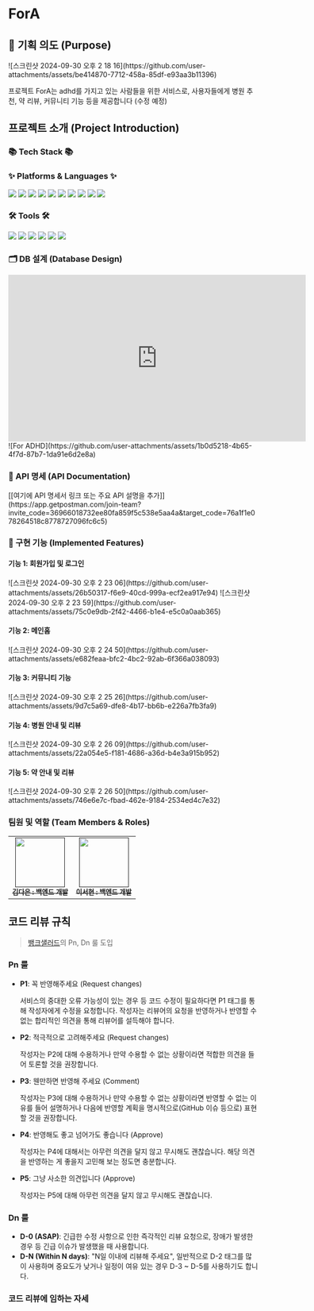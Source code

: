 <h1>ForA</h1>
<h2>📝 기획 의도 (Purpose)</h2>
![스크린샷 2024-09-30 오후 2 18 16](https://github.com/user-attachments/assets/be414870-7712-458a-85df-e93aa3b11396)

프로젝트 ForA는 adhd를 가지고 있는 사람들을 위한 서비스로, 사용자들에게 병원 추천, 약 리뷰, 커뮤니티 기능 등을 제공합니다 (수정 예정)


<h2>프로젝트 소개 (Project Introduction)</h2>

<h3>📚 Tech Stack 📚</h3>
<h3>✨ Platforms & Languages ✨</h3>

<img src="https://img.shields.io/badge/Spring-6DB33F?style=flat&logo=Spring&logoColor=white" /> <img src="https://img.shields.io/badge/Spring Security-6DB33F?style=flat&logo=SpringSecurity&logoColor=white" /> <img src="https://img.shields.io/badge/jQuery-0769AD?style=flat&logo=jQuery&logoColor=white" /> <img src="https://img.shields.io/badge/QueryDsl-0769AD?style=flat&logoColor=white" /> <img src="https://img.shields.io/badge/AWS-232F3E?style=flat&logo=amazonwebservices&logoColor=white" /> <img src="https://img.shields.io/badge/S3-232F3E?style=flat&logo=amazons3&logoColor=white" /> <img src="https://img.shields.io/badge/RDS-527FFF?style=flat&logo=amazonrds&logoColor=white" /> <img src="https://img.shields.io/badge/SES-DD344C?style=flat&logo=amazonsimpleemailservice&logoColor=white" /> <img src="https://img.shields.io/badge/MySQL-4479A1?style=flat&logo=mysql&logoColor=white" /> <img src="https://img.shields.io/badge/Jenkins-D24939?style=flat&logo=jenkins&logoColor=white" />


<h3>🛠️ Tools 🛠️</h3>

<img src="https://img.shields.io/badge/git-F05032?style=flat&logo=git&logoColor=white" /> <img src="https://img.shields.io/badge/github-181717?style=flat&logo=github&logoColor=white" /> <img src="https://img.shields.io/badge/intelliJ-000000?style=flat&logo=intellijidea&logoColor=white" /> <img src="https://img.shields.io/badge/Docker-2496ED?style=flat&logo=docker&logoColor=white" /> <img src="https://img.shields.io/badge/Postman-FF6C37?style=flat&logo=postman&logoColor=white" /> <img src="https://img.shields.io/badge/Notion-000000?style=flat&logo=notion&logoColor=white" />

<h3>🗂 DB 설계 (Database Design)</h3>
<iframe width="600" height="336" src="https://www.erdcloud.com/p/ZDhxaytCGA66ZnZ3x" frameborder="0" allowfullscreen></iframe>
![For ADHD](https://github.com/user-attachments/assets/1b0d5218-4b65-4f7d-87b7-1da91e6d2e8a)


<h3>📜 API 명세 (API Documentation)</h3>
[[여기에 API 명세서 링크 또는 주요 API 설명을 추가]](https://app.getpostman.com/join-team?invite_code=36966018732ee80fa859f5c538e5aa4a&target_code=76a1f1e078264518c8778727096fc6c5)

<h3>🚀 구현 기능 (Implemented Features)</h3>

<h4>기능 1: 회원가입 및 로그인</h4>
![스크린샷 2024-09-30 오후 2 23 06](https://github.com/user-attachments/assets/26b50317-f6e9-40cd-999a-ecf2ea917e94)
![스크린샷 2024-09-30 오후 2 23 59](https://github.com/user-attachments/assets/75c0e9db-2f42-4466-b1e4-e5c0a0aab365)


<h4>기능 2: 메인홈</h4>
![스크린샷 2024-09-30 오후 2 24 50](https://github.com/user-attachments/assets/e682feaa-bfc2-4bc2-92ab-6f366a038093)

<h4>기능 3: 커뮤니티 기능</h4>
![스크린샷 2024-09-30 오후 2 25 26](https://github.com/user-attachments/assets/9d7c5a69-dfe8-4b17-bb6b-e226a7fb3fa9)

<h4>기능 4: 병원 안내 및 리뷰</h4>
![스크린샷 2024-09-30 오후 2 26 09](https://github.com/user-attachments/assets/22a054e5-f181-4686-a36d-b4e3a915b952)

<h4>기능 5: 약 안내 및 리뷰</h4>
![스크린샷 2024-09-30 오후 2 26 50](https://github.com/user-attachments/assets/746e6e7c-fbad-462e-9184-2534ed4c7e32)


<h3>팀원 및 역할 (Team Members & Roles)</h3>

<table> <tbody> <td align="center"><a href=""><img src="" width="100px;" alt=""/><br /><sub><b>김다은 : 백엔드 개발</b></sub></a><br /></td> <td align="center"><a href=""><img src="" width="100px;" alt=""/><br /><sub><b>이서현 : 백엔드 개발</b></sub></a><br /></td> </tbody> </table>




## 코드 리뷰 규칙

> [뱅크샐러드](https://blog.banksalad.com/tech/banksalad-code-review-culture/)의 Pn, Dn 룰 도입

### Pn 룰

-  **P1**: 꼭 반영해주세요 (Request changes)
    
    서비스의 중대한 오류 가능성이 있는 경우 등 코드 수정이 필요하다면 P1 태그를 통해 작성자에게 수정을 요청합니다.
    작성자는 리뷰어의 요청을 반영하거나 반영할 수 없는 합리적인 의견을 통해 리뷰어를 설득해야 합니다.

- **P2**: 적극적으로 고려해주세요 (Request changes)

  작성자는 P2에 대해 수용하거나 만약 수용할 수 없는 상황이라면 적합한 의견을 들어 토론할 것을 권장합니다.

- **P3**: 웬만하면 반영해 주세요 (Comment)
  
    작성자는 P3에 대해 수용하거나 만약 수용할 수 없는 상황이라면 반영할 수 없는 이유를 들어 설명하거나 다음에 반영할 계획을 명시적으로(GitHub 이슈 등으로) 표현할 것을 권장합니다.

- **P4**: 반영해도 좋고 넘어가도 좋습니다 (Approve)

    작성자는 P4에 대해서는 아무런 의견을 달지 않고 무시해도 괜찮습니다. 해당 의견을 반영하는 게 좋을지 고민해 보는 정도면 충분합니다.

- **P5**: 그냥 사소한 의견입니다 (Approve)
  
    작성자는 P5에 대해 아무런 의견을 달지 않고 무시해도 괜찮습니다.

### Dn 룰

- **D-0 (ASAP)**: 긴급한 수정 사항으로 인한 즉각적인 리뷰 요청으로, 장애가 발생한 경우 등 긴급 이슈가 발생했을 때 사용합니다.
- **D-N (Within N days)**: "N일 이내에 리뷰해 주세요", 일반적으로 D-2 태그를 많이 사용하며 중요도가 낮거나 일정이 여유 있는 경우 D-3 ~ D-5를 사용하기도 합니다.

### 코드 리뷰에 임하는 자세
